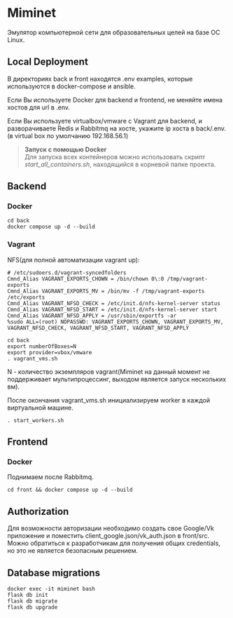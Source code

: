 # Miminet
Эмулятор компьютерной сети для образовательных целей на базе ОС Linux.

## Local Deployment
В директориях back и front находятся .env examples, которые используются в docker-compose и ansible. 

Если Вы используете Docker для backend и frontend, не меняйте имена хостов для url в .env.

Если Вы используете virtualbox/vmware с Vagrant для backend, и разворачиваете Redis и Rabbitmq на хосте, укажите ip хоста в back/.env. (в virtual box по умолчанию 192.168.56.1)

> **Запуск с помощью Docker** \
> Для запуска всех контейнеров можно использовать скрипт *start_all_containers.sh*, находящийся в корневой папке проекта.

## Backend

### Docker
```
cd back
docker compose up -d --build
```

### Vagrant
NFS(для полной автоматизации vagrant up):
```
# /etc/sudoers.d/vagrant-syncedfolders
Cmnd_Alias VAGRANT_EXPORTS_CHOWN = /bin/chown 0\:0 /tmp/vagrant-exports
Cmnd_Alias VAGRANT_EXPORTS_MV = /bin/mv -f /tmp/vagrant-exports /etc/exports
Cmnd_Alias VAGRANT_NFSD_CHECK = /etc/init.d/nfs-kernel-server status
Cmnd_Alias VAGRANT_NFSD_START = /etc/init.d/nfs-kernel-server start
Cmnd_Alias VAGRANT_NFSD_APPLY = /usr/sbin/exportfs -ar
%sudo ALL=(root) NOPASSWD: VAGRANT_EXPORTS_CHOWN, VAGRANT_EXPORTS_MV, VAGRANT_NFSD_CHECK, VAGRANT_NFSD_START, VAGRANT_NFSD_APPLY
```

```
cd back
export numberOfBoxes=N
export provider=vbox/vmware
. vagrant_vms.sh
```
N - количество экземпляров vagrant(Miminet на данный момент не поддерживает мультипроцессинг, выходом является запуск нескольких вм).

После окончания vagrant_vms.sh инициализируем worker в каждой виртуальной машине.
```angular2html
. start_workers.sh
```

## Frontend

### Docker
Поднимаем после Rabbitmq.
```
cd front && docker compose up -d --build
```

## Authorization
Для возможности авторизации необходимо создать свое Google/Vk приложение и поместить client_google.json/vk_auth.json в front/src. Можно обратиться к разработчикам для получения общих credentials, но это не является безопасным решением.

## Database migrations
```
docker exec -it miminet bash
flask db init
flask db migrate
flask db upgrade
```
